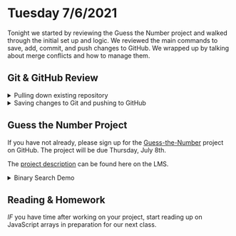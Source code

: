 # Tuesday 7/6/2021
Tonight we started by reviewing the Guess the Number project and walked through the initial set up and logic. We reviewed the main commands to save, add, commit, and push changes to GitHub. We wrapped up by talking about merge conflicts and how to manage them.

## Git & GitHub Review

<details>
<summary>Pulling down existing repository</summary>
<div>

1. Got to the existing repository.
2. Click the down arrow on the green `Code` button and select `HTTPS` or `SSH` link.
3. In your terminal, use the command below pasting the link you just copied in place of `[url]`.

    `$ git clone [url]`

</div>
</details>

<details>
<summary>Saving changes to Git and pushing to GitHub</summary>
<div>

1. **Save** you changes in VSCode:

2. **Add** the files you want to add to Git:

    * Either name the files you want to add.

	`$ git add nameOfFile.js`
    * Or add any changed files

	`$ git add .`

3. **Commit** your changes to take a snapshot of changes and persists them to Git folder:

      `$ git commit -m "description about what changes you're making"`

4. **Push** your changes to the linked repository in GitHub:

      `$ git push`


</div>
</details>

## Guess the Number Project
If you have not already, please sign up for the [Guess-the-Number](https://classroom.github.com/a/v1wJIBeC) project on GitHub. The project will be due Thursday, July 8th.

The [project description](https://online.burlingtoncodeacademy.com/lessons/project/guess-the-number) can be found here on the LMS.

<details>
<summary>Binary Search Demo</summary>
<div>

```js
Round-1
max: 20
min: 1
guess: 10
1 2 3 4 5 6 7 8 9 10 11 12 13 14 15 16 17 18 19 20
                   ^
Is your number 10? 
==> no
Is it higher or lower?
==> lower

Round-2
max: 9
min: 1
guess: 5
1 2 3 4 5 6 7 8 9
        ^
Is your number 5? 
==> no
Is it higher or lower?
==> lower

Round-3
max: 4
min: 1
guess: 2
1 2 3 4 

Is your number 2? 
==> no
Is it higher or lower?
==> higher

Round-4
max: 4
min: 3
guess: 3
3 4 

Is your number 3? 
==> yes
DONE!
```


</div>
</details>

## Reading & Homework

*IF* you have time after working on your project, start reading up on JavaScript arrays in preparation for our next class.
